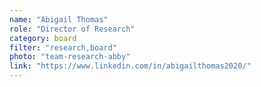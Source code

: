 ```yaml
---
name: "Abigail Thomas"
role: "Director of Research"
category: board
filter: "research,board"
photo: "team-research-abby"
link: "https://www.linkedin.com/in/abigailthomas2020/"
---
```

